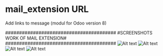 # mail_extension URL
Add links to message (modul for Odoo version 8)

########################################
#SCREENSHOTS WORK OF MAIL EXTENSION#
########################################
![Alt text](https://github.com/shurshilov/mail_extension/blob/master/mail_url/static/description/3.png "Optional title")
![Alt text](https://github.com/shurshilov/mail_extension/blob/master/mail_url/static/description/4.png "Optional title")
![Alt text](https://github.com/shurshilov/mail_extension/blob/master/mail_url/static/description/1.png "Optional title")
![Alt text](https://github.com/shurshilov/mail_extension/blob/master/mail_url/static/description/2.png "Optional title")


